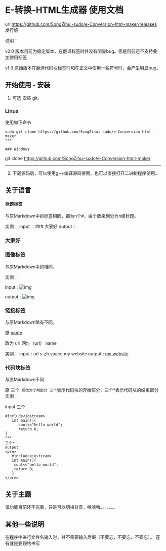 # E-转换-HTML生成器 使用文档

url https://github.com/SongZihui-sudo/e-Conversion-html-maker/releases 发行版

说明：

v2.0 版本目前为稳定版本，在翻译标签时并没有明显bug。但是目前还不支持叠加使用标签

v1.0 原始版本在翻译代码块标签时和在正文中使用一些符号时，会产生明显bug。

## 	开始使用 - 安装

1. 可选 安装 git。

### Linux 

使用如下命令

```
sudo git clone https://github.com/SongZihui-sudo/e-Conversion-html-maker
***

### Windows

```
git clone https://github.com/SongZihui-sudo/e-Conversion-html-maker
***

2. 下载源码后，可以使用g++编译源码使用，也可以直接打开二进制程序使用。

## 关于语言

#### 标题标签 

与原Markdown中的标签相同，都为n个#，由个数来划分为n级标题。

实例：
input ：### 大家好
output：<h3>大家好</h3>


### 图像标签

与原Markdown中的相同。

实例：

input : ![img](https://images.pexels.com)
   
output : ![img](https://images.pexels.com)

### 链接标签

与原Markdown略有不同。

原:[name](url)

改为 url 网址（url） name

实例：
input : url s-zh.space my website
output : <a href = "s-zh.space">my website</a>

### 代码块标签

与原Markdown不同

原 三个`
现改为了两部分
三个`表示代码块的开始部分，三个*表示代码块的结束部分
实例：

input 
三个`
```
#include<iostream>
   int main(){
      cout<<"hello world";
      return 0;
}
***
三个*
output
<pre>
   #include<iostream>
   int main(){
   	cout<<"hello world";
   	return 0;
   }
</pre>
```

## 关于主题

该功能目前还不完善，只是可以切换背景，哈哈哈。。。。。。。

## 其他一些说明

在程序中进行文件名输入时，并不需要输入后缀（不要忘，不要忘，不要忘）。
还有就是要顶格书写

   

   

   
